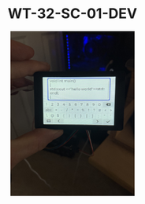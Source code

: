 <h1 style="text-align:center">WT-32-SC-01-DEV</h1>
<img src="IMG_2985.jpg"  style="width:50%;margin-left:25%; margin-right:75%"/>
